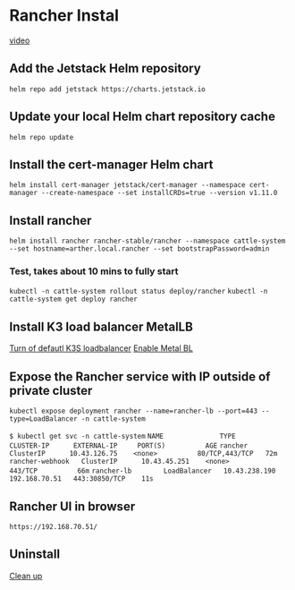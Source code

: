 # Rancher Instal

[video](https://www.youtube.com/watch?v=hT2_O2Yd_wE)

## Add the Jetstack Helm repository
```helm repo add jetstack https://charts.jetstack.io```

## Update your local Helm chart repository cache
```helm repo update```

## Install the cert-manager Helm chart
```helm install cert-manager jetstack/cert-manager --namespace cert-manager --create-namespace --set installCRDs=true --version v1.11.0```


## Install rancher
```helm install rancher rancher-stable/rancher --namespace cattle-system --set hostname=arther.local.rancher --set bootstrapPassword=admin```

### Test, takes about 10 mins to fully start

```kubectl -n cattle-system rollout status deploy/rancher```
```kubectl -n cattle-system get deploy rancher```

## Install K3 load balancer MetalLB

[Turn of defautl K3S loadbalancer](https://documentation.breadnet.co.uk/kubernetes/k3s/disable-klipper/)
[Enable Metal BL](https://blog.chicho.com.ar/how-to-deploy-a-kubernetes-cluster-with-k3s/)

## Expose the Rancher service with IP outside of private cluster

```kubectl expose deployment rancher --name=rancher-lb --port=443 --type=LoadBalancer -n cattle-system```

```$ kubectl get svc -n cattle-system```
```NAME              TYPE           CLUSTER-IP      EXTERNAL-IP     PORT(S)          AGE```
```rancher           ClusterIP      10.43.126.75    <none>          80/TCP,443/TCP   72m```
```rancher-webhook   ClusterIP      10.43.45.251    <none>          443/TCP          66m```
```rancher-lb        LoadBalancer   10.43.238.190   192.168.70.51   443:30850/TCP    11s```

## Rancher UI in browser

```https://192.168.70.51/```

## Uninstall

[Clean up](https://github.com/rancher/rancher-cleanup)